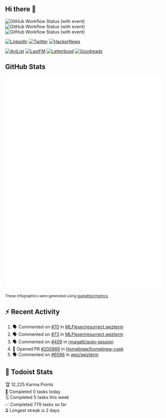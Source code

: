 ## Hi there 👋

![GitHub Workflow Status (with event)](https://img.shields.io/github/actions/workflow/status/PrayagS/PrayagS/metrics.yml?style=plastic&label=GitHub%20metrics)
![GitHub Workflow Status (with event)](https://img.shields.io/github/actions/workflow/status/PrayagS/PrayagS/github-recent-activity.yml?style=plastic&label=GitHub%20recent%20activity)
![GitHub Workflow Status (with event)](https://img.shields.io/github/actions/workflow/status/PrayagS/PrayagS/todoist.yml?style=plastic&label=Todoist%20activity)

[![LinkedIn](https://img.shields.io/badge/linkedin-%231E77B5.svg?&style=flat&logo=linkedin&logoColor=white)](https://linkedin.com/in/prayag-savsani)
[![Twitter](https://img.shields.io/badge/twitter-%2300acee.svg?&style=flat&logo=twitter&logoColor=white)](https://twitter.com/PrayagSavsani)
[![HackerNews](https://img.shields.io/hackernews/user-karma/PrayagS?style=flat&logo=ycombinator&logoColor=%23f0652f&labelColor=%23ffffff&color=%23f0652f)](https://news.ycombinator.com/user?id=PrayagS)

[![AniList](https://img.shields.io/badge/%20Prayagmatic-%2520?logo=anilist&logoColor=%2302A9FF&color=%23ffffff)](https://anilist.co/user/Prayagmatic/)
[![LastFM](https://img.shields.io/badge/%20PrayagS527-%2520?logo=lastdotfm&logoColor=%23ffffff&color=%23d51007)](https://www.last.fm/user/PrayagS527)
[![Letterboxd](https://img.shields.io/badge/%20Prayagmatic-%2520?logo=letterboxd&logoColor=%23202830&color=%23ffffff)](https://letterboxd.com/Prayagmatic/)
[![Goodreads](https://img.shields.io/badge/%20Prayagmatic-%2520?logo=goodreads&logoColor=%2375420e&color=%23e9e5cd)](https://www.goodreads.com/user/show/170988088-prayagmatic)

## GitHub Stats

![](./col1.metrics.svg)

<sub>These infographics were generated using [lowlighter/metrics](https://github.com/lowlighter/metrics)</sub>

## :zap: Recent Activity

<!--START_SECTION:activity-->
1. 🗣 Commented on [#70](https://github.com/MLFlexer/resurrect.wezterm/issues/70#issuecomment-2780892544) in [MLFlexer/resurrect.wezterm](https://github.com/MLFlexer/resurrect.wezterm)
2. 🗣 Commented on [#73](https://github.com/MLFlexer/resurrect.wezterm/issues/73#issuecomment-2780886922) in [MLFlexer/resurrect.wezterm](https://github.com/MLFlexer/resurrect.wezterm)
3. 🗣 Commented on [#409](https://github.com/rmagatti/auto-session/issues/409#issuecomment-2769629759) in [rmagatti/auto-session](https://github.com/rmagatti/auto-session)
4. 💪 Opened PR [#200869](https://github.com/Homebrew/homebrew-cask/pull/200869) in [Homebrew/homebrew-cask](https://github.com/Homebrew/homebrew-cask)
5. 🗣 Commented on [#6596](https://github.com/wez/wezterm/issues/6596#issuecomment-2621587446) in [wez/wezterm](https://github.com/wez/wezterm)
<!--END_SECTION:activity-->

## :memo: Todoist Stats

<!-- TODO-IST:START -->
🏆  12,225 Karma Points           
🌸  Completed 0 tasks today           
🗓  Completed 5 tasks this week           
✅  Completed 779 tasks so far           
⏳  Longest streak is 2 days
<!-- TODO-IST:END -->
